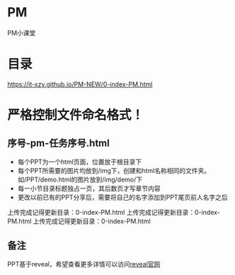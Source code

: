 # PM
PM小课堂

# 目录
https://it-xzy.github.io/PM-NEW/0-index-PM.html

# 严格控制文件命名格式！
## 序号-pm-任务序号.html

- 每个PPT为一个html页面，位置放于根目录下
- 每个PPT所需要的图片均放到/img下，创建和html名称相同的文件夹。如/PPT/demo.html的图片放到/img/demo/下
- 每一小节目录标题独占一页，其后数页才写章节内容
- 更改以前已有的PPT分享后，需要将自己的名字添加到PPT尾页前人名字之后

上传完成记得更新目录：0-index-PM.html
上传完成记得更新目录：0-index-PM.html
上传完成记得更新目录：0-index-PM.html

## 备注
PPT基于reveal，希望查看更多详情可以访问[reveal官网](https://github.com/hakimel/reveal.js)
